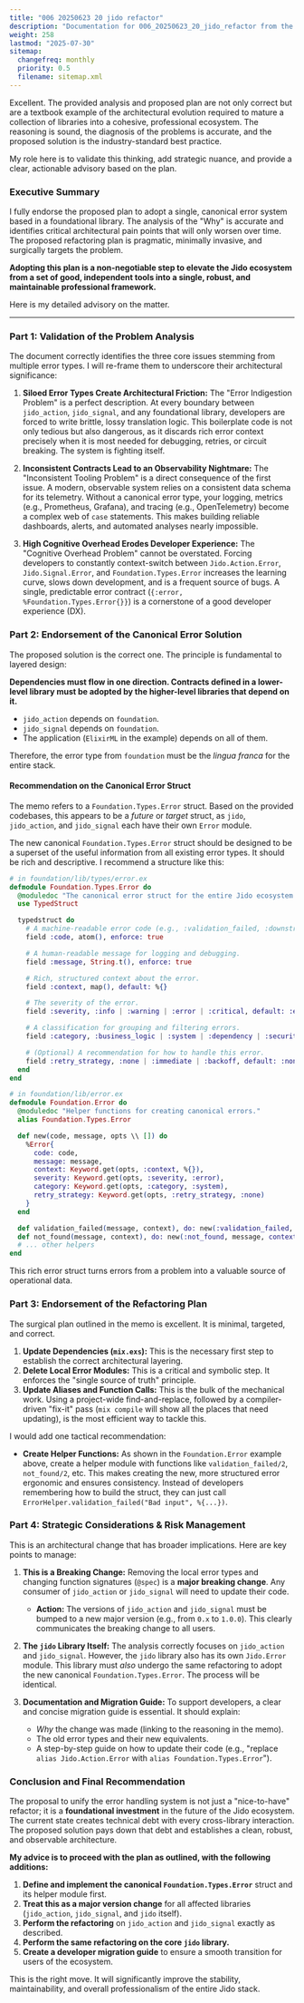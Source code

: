 ```yaml
---
title: "006 20250623 20 jido refactor"
description: "Documentation for 006_20250623_20_jido_refactor from the Foundation repository."
weight: 258
lastmod: "2025-07-30"
sitemap:
  changefreq: monthly
  priority: 0.5
  filename: sitemap.xml
---
```


Excellent. The provided analysis and proposed plan are not only correct but are a textbook example of the architectural evolution required to mature a collection of libraries into a cohesive, professional ecosystem. The reasoning is sound, the diagnosis of the problems is accurate, and the proposed solution is the industry-standard best practice.

My role here is to validate this thinking, add strategic nuance, and provide a clear, actionable advisory based on the plan.

### **Executive Summary**

I fully endorse the proposed plan to adopt a single, canonical error system based in a foundational library. The analysis of the "Why" is accurate and identifies critical architectural pain points that will only worsen over time. The proposed refactoring plan is pragmatic, minimally invasive, and surgically targets the problem.

**Adopting this plan is a non-negotiable step to elevate the Jido ecosystem from a set of good, independent tools into a single, robust, and maintainable professional framework.**

Here is my detailed advisory on the matter.

---

### **Part 1: Validation of the Problem Analysis**

The document correctly identifies the three core issues stemming from multiple error types. I will re-frame them to underscore their architectural significance:

1.  **Siloed Error Types Create Architectural Friction:** The "Error Indigestion Problem" is a perfect description. At every boundary between `jido_action`, `jido_signal`, and any foundational library, developers are forced to write brittle, lossy translation logic. This boilerplate code is not only tedious but also dangerous, as it discards rich error context precisely when it is most needed for debugging, retries, or circuit breaking. The system is fighting itself.

2.  **Inconsistent Contracts Lead to an Observability Nightmare:** The "Inconsistent Tooling Problem" is a direct consequence of the first issue. A modern, observable system relies on a consistent data schema for its telemetry. Without a canonical error type, your logging, metrics (e.g., Prometheus, Grafana), and tracing (e.g., OpenTelemetry) become a complex web of `case` statements. This makes building reliable dashboards, alerts, and automated analyses nearly impossible.

3.  **High Cognitive Overhead Erodes Developer Experience:** The "Cognitive Overhead Problem" cannot be overstated. Forcing developers to constantly context-switch between `Jido.Action.Error`, `Jido.Signal.Error`, and `Foundation.Types.Error` increases the learning curve, slows down development, and is a frequent source of bugs. A single, predictable error contract (`{:error, %Foundation.Types.Error{}}`) is a cornerstone of a good developer experience (DX).

### **Part 2: Endorsement of the Canonical Error Solution**

The proposed solution is the correct one. The principle is fundamental to layered design:

**Dependencies must flow in one direction. Contracts defined in a lower-level library must be adopted by the higher-level libraries that depend on it.**

*   `jido_action` depends on `foundation`.
*   `jido_signal` depends on `foundation`.
*   The application (`ElixirML` in the example) depends on all of them.

Therefore, the error type from `foundation` must be the *lingua franca* for the entire stack.

#### **Recommendation on the Canonical Error Struct**

The memo refers to a `Foundation.Types.Error` struct. Based on the provided codebases, this appears to be a *future* or *target* struct, as `jido`, `jido_action`, and `jido_signal` each have their own `Error` module.

The new canonical `Foundation.Types.Error` struct should be designed to be a superset of the useful information from all existing error types. It should be rich and descriptive. I recommend a structure like this:

```elixir
# in foundation/lib/types/error.ex
defmodule Foundation.Types.Error do
  @moduledoc "The canonical error struct for the entire Jido ecosystem."
  use TypedStruct

  typedstruct do
    # A machine-readable error code (e.g., :validation_failed, :downstream_unavailable)
    field :code, atom(), enforce: true

    # A human-readable message for logging and debugging.
    field :message, String.t(), enforce: true

    # Rich, structured context about the error.
    field :context, map(), default: %{}

    # The severity of the error.
    field :severity, :info | :warning | :error | :critical, default: :error

    # A classification for grouping and filtering errors.
    field :category, :business_logic | :system | :dependency | :security, default: :system

    # (Optional) A recommendation for how to handle this error.
    field :retry_strategy, :none | :immediate | :backoff, default: :none
  end
end

# in foundation/lib/error.ex
defmodule Foundation.Error do
  @moduledoc "Helper functions for creating canonical errors."
  alias Foundation.Types.Error

  def new(code, message, opts \\ []) do
    %Error{
      code: code,
      message: message,
      context: Keyword.get(opts, :context, %{}),
      severity: Keyword.get(opts, :severity, :error),
      category: Keyword.get(opts, :category, :system),
      retry_strategy: Keyword.get(opts, :retry_strategy, :none)
    }
  end

  def validation_failed(message, context), do: new(:validation_failed, message, context: context, category: :business_logic)
  def not_found(message, context), do: new(:not_found, message, context: context, category: :business_logic)
  # ... other helpers
end
```
This rich error struct turns errors from a problem into a valuable source of operational data.

### **Part 3: Endorsement of the Refactoring Plan**

The surgical plan outlined in the memo is excellent. It is minimal, targeted, and correct.

1.  **Update Dependencies (`mix.exs`):** This is the necessary first step to establish the correct architectural layering.
2.  **Delete Local Error Modules:** This is a critical and symbolic step. It enforces the "single source of truth" principle.
3.  **Update Aliases and Function Calls:** This is the bulk of the mechanical work. Using a project-wide find-and-replace, followed by a compiler-driven "fix-it" pass (`mix compile` will show all the places that need updating), is the most efficient way to tackle this.

I would add one tactical recommendation:

*   **Create Helper Functions:** As shown in the `Foundation.Error` example above, create a helper module with functions like `validation_failed/2`, `not_found/2`, etc. This makes creating the new, more structured error ergonomic and ensures consistency. Instead of developers remembering how to build the struct, they can just call `ErrorHelper.validation_failed("Bad input", %{...})`.

### **Part 4: Strategic Considerations & Risk Management**

This is an architectural change that has broader implications. Here are key points to manage:

1.  **This is a Breaking Change:** Removing the local error types and changing function signatures (`@spec`) is a **major breaking change**. Any consumer of `jido_action` or `jido_signal` will need to update their code.
    *   **Action:** The versions of `jido_action` and `jido_signal` must be bumped to a new major version (e.g., from `0.x` to `1.0.0`). This clearly communicates the breaking change to all users.

2.  **The `jido` Library Itself:** The analysis correctly focuses on `jido_action` and `jido_signal`. However, the `jido` library also has its own `Jido.Error` module. This library must *also* undergo the same refactoring to adopt the new canonical `Foundation.Types.Error`. The process will be identical.

3.  **Documentation and Migration Guide:** To support developers, a clear and concise migration guide is essential. It should explain:
    *   *Why* the change was made (linking to the reasoning in the memo).
    *   The old error types and their new equivalents.
    *   A step-by-step guide on how to update their code (e.g., "replace `alias Jido.Action.Error` with `alias Foundation.Types.Error`").

### **Conclusion and Final Recommendation**

The proposal to unify the error handling system is not just a "nice-to-have" refactor; it is a **foundational investment** in the future of the Jido ecosystem. The current state creates technical debt with every cross-library interaction. The proposed solution pays down that debt and establishes a clean, robust, and observable architecture.

**My advice is to proceed with the plan as outlined, with the following additions:**
1.  **Define and implement the canonical `Foundation.Types.Error`** struct and its helper module first.
2.  **Treat this as a major version change** for all affected libraries (`jido_action`, `jido_signal`, and `jido` itself).
3.  **Perform the refactoring** on `jido_action` and `jido_signal` exactly as described.
4.  **Perform the same refactoring on the core `jido` library.**
5.  **Create a developer migration guide** to ensure a smooth transition for users of the ecosystem.

This is the right move. It will significantly improve the stability, maintainability, and overall professionalism of the entire Jido stack.
